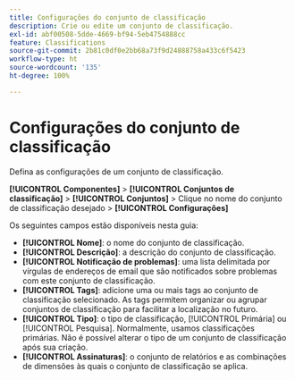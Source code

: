 ```yaml
---
title: Configurações do conjunto de classificação
description: Crie ou edite um conjunto de classificação.
exl-id: abf00508-5dde-4669-bf94-5eb4754888cc
feature: Classifications
source-git-commit: 2b81c0df0e2bb68a73f9d24888758a433c6f5423
workflow-type: ht
source-wordcount: '135'
ht-degree: 100%

---
```


# Configurações do conjunto de classificação

Defina as configurações de um conjunto de classificação.

**[!UICONTROL Componentes]** > **[!UICONTROL Conjuntos de classificação]** > **[!UICONTROL Conjuntos]** > Clique no nome do conjunto de classificação desejado > **[!UICONTROL Configurações]**

Os seguintes campos estão disponíveis nesta guia:

* **[!UICONTROL Nome]**: o nome do conjunto de classificação.
* **[!UICONTROL Descrição]**: a descrição do conjunto de classificação.
* **[!UICONTROL Notificação de problemas]**: uma lista delimitada por vírgulas de endereços de email que são notificados sobre problemas com este conjunto de classificação.
* **[!UICONTROL Tags]**: adicione uma ou mais tags ao conjunto de classificação selecionado. As tags permitem organizar ou agrupar conjuntos de classificação para facilitar a localização no futuro.
* **[!UICONTROL Tipo]**: o tipo de classificação, [!UICONTROL Primária] ou [!UICONTROL Pesquisa]. Normalmente, usamos classificações primárias. Não é possível alterar o tipo de um conjunto de classificação após sua criação.
* **[!UICONTROL Assinaturas]**: o conjunto de relatórios e as combinações de dimensões às quais o conjunto de classificação se aplica.

